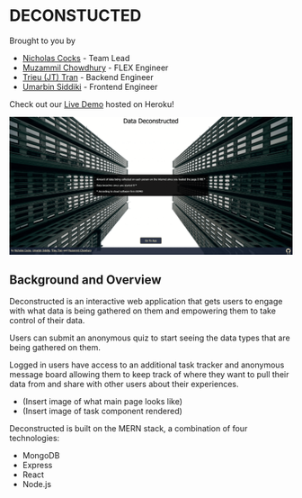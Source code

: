 # DECONSTUCTED
Brought to you by 
+ [Nicholas Cocks](https://github.com/NicholasCocks) - Team Lead
+ [Muzammil Chowdhury](https://github.com/Muz-98) - FLEX Engineer 
+ [Trieu (JT) Tran](https://github.com/trieutrue) - Backend Engineer
+ [Umarbin Siddiki](github.com/usiddiki97) - Frontend Engineer

Check out our [Live Demo](http://deconstructed.herokuapp.com/) hosted on Heroku!

![Splash Page](./splash_page.gif)

## Background and Overview
Deconstructed is an interactive web application that gets users to engage with what data is being gathered on them and empowering them to take control of their data.

Users can submit an anonymous quiz to start seeing the data types that are being gathered on them.

Logged in users have access to an additional task tracker and anonymous message board allowing them to keep track of where they want to pull their data from and share with other users about their experiences.

+ (Insert image of what main page looks like)
+ (Insert image of task component rendered)

Deconstructed is built on the MERN stack, a combination of four technologies:
+ MongoDB
+ Express
+ React
+ Node.js

## 
